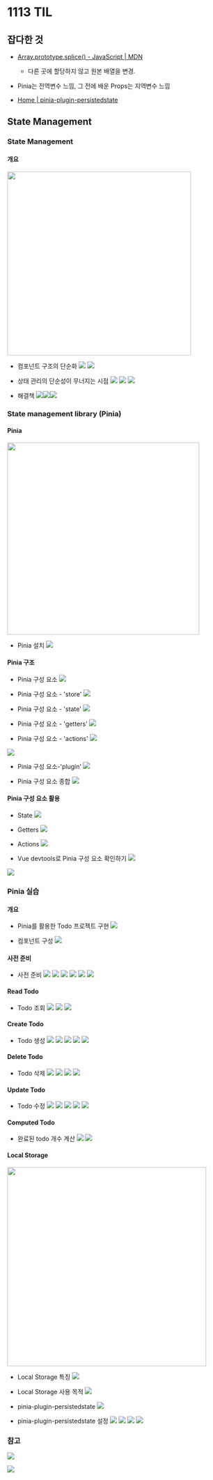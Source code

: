 # 1113 TIL

## 잡다한 것

- [Array.prototype.splice() - JavaScript | MDN](https://developer.mozilla.org/ko/docs/Web/JavaScript/Reference/Global_Objects/Array/splice)
  
  - 다른 곳에 할당하지 않고 원본 배열을 변경.

- Pinia는 전역변수 느낌, 그 전에 배운 Props는 지역변수 느낌

- [Home | pinia-plugin-persistedstate](https://prazdevs.github.io/pinia-plugin-persistedstate/)

## State Management

### State Management

#### 개요

<img src="1113_assets/2023-11-13-10-05-16-image.png" title="" alt="" width="422">

- 컴포넌트 구조의 단순화
  ![](1113_assets/2023-11-13-10-05-37-image.png)
  ![](1113_assets/2023-11-13-10-05-49-image.png)

- 상태 관리의 단순성이 무너지는 시점
  ![](1113_assets/2023-11-13-10-06-32-image.png)
  ![](1113_assets/2023-11-13-10-06-45-image.png)
  ![](1113_assets/2023-11-13-10-06-59-image.png)

- 해결책
  ![](1113_assets/2023-11-13-10-07-22-image.png)![](1113_assets/2023-11-13-10-07-50-image.png)![](1113_assets/2023-11-13-10-22-37-image.png)

### State management library (Pinia)

#### Pinia

<img src="1113_assets/2023-11-13-10-08-29-image.png" title="" alt="" width="441">

- Pinia 설치
  ![](1113_assets/2023-11-13-10-08-53-image.png)

#### Pinia 구조

- Pinia 구성 요소
  ![](1113_assets/2023-11-13-10-10-00-image.png)

- Pinia 구성 요소 - 'store'
  ![](1113_assets/2023-11-13-10-27-12-image.png)

- Pinia 구성 요소 - 'state'
  ![](1113_assets/2023-11-13-10-34-41-image.png)

- Pinia 구성 요소 - 'getters'
  ![](1113_assets/2023-11-13-10-35-09-image.png)

- Pinia 구성 요소 - 'actions'
  ![](1113_assets/2023-11-13-10-35-35-image.png)

![](1113_assets/2023-11-13-11-17-36-image.png)

- Pinia 구성 요소-'plugin'
  ![](1113_assets/2023-11-13-10-36-03-image.png)

- Pinia 구성 요소 종합
  ![](1113_assets/2023-11-13-10-36-27-image.png)

#### Pinia 구성 요소 활용

- State
  ![](1113_assets/2023-11-13-11-05-51-image.png)

- Getters
  ![](1113_assets/2023-11-13-11-06-15-image.png)

- Actions
  ![](1113_assets/2023-11-13-11-06-34-image.png)

- Vue devtools로 Pinia  구성 요소 확인하기
  ![](1113_assets/2023-11-13-11-07-12-image.png)

![](1113_assets/2023-11-13-10-59-15-image.png)

### Pinia 실습

#### 개요

- Pinia를 활용한 Todo 프로젝트 구현
  ![](1113_assets/2023-11-13-11-07-54-image.png)

- 컴포넌트 구성
  ![](1113_assets/2023-11-13-11-08-16-image.png)

#### 사전 준비

- 사전 준비
  ![](1113_assets/2023-11-13-11-08-44-image.png)
  ![](1113_assets/2023-11-13-11-08-53-image.png)
  ![](1113_assets/2023-11-13-11-09-05-image.png)
  ![](1113_assets/2023-11-13-11-09-15-image.png)
  ![](1113_assets/2023-11-13-11-09-27-image.png)
  ![](1113_assets/2023-11-13-11-09-37-image.png)

#### Read Todo

- Todo 조회
  ![](1113_assets/2023-11-13-11-10-02-image.png)
  ![](1113_assets/2023-11-13-11-10-13-image.png)
  ![](1113_assets/2023-11-13-11-10-23-image.png)

#### Create Todo

- Todo 생성
  ![](1113_assets/2023-11-13-12-07-24-image.png)
  ![](1113_assets/2023-11-13-12-07-47-image.png)
  ![](1113_assets/2023-11-13-12-08-03-image.png)
  ![](1113_assets/2023-11-13-12-08-19-image.png)
  ![](1113_assets/2023-11-13-12-08-33-image.png)

#### Delete Todo

- Todo 삭제
  ![](1113_assets/2023-11-13-12-09-00-image.png)
  ![](1113_assets/2023-11-13-12-09-09-image.png)
  ![](1113_assets/2023-11-13-12-09-18-image.png)
  ![](1113_assets/2023-11-13-12-09-28-image.png)

#### Update Todo

- Todo 수정
  ![](1113_assets/2023-11-13-12-10-01-image.png)
  ![](1113_assets/2023-11-13-12-10-20-image.png)
  ![](1113_assets/2023-11-13-12-10-31-image.png)
  ![](1113_assets/2023-11-13-12-10-40-image.png)
  ![](1113_assets/2023-11-13-12-10-52-image.png)

#### Computed Todo

- 완료된 todo 개수 계산
  ![](1113_assets/2023-11-13-12-11-28-image.png)
  ![](1113_assets/2023-11-13-12-11-40-image.png)

#### Local Storage

<img src="1113_assets/2023-11-13-12-12-02-image.png" title="" alt="" width="457">

- Local Storage 특징
  ![](1113_assets/2023-11-13-12-12-24-image.png)

- Local Storage 사용 목적
  ![](1113_assets/2023-11-13-12-12-43-image.png)

- pinia-plugin-persistedstate
  ![](1113_assets/2023-11-13-12-13-09-image.png)

- pinia-plugin-persistedstate 설정
  ![](1113_assets/2023-11-13-12-13-27-image.png)
  ![](1113_assets/2023-11-13-12-13-36-image.png)
  ![](1113_assets/2023-11-13-12-13-44-image.png)
  ![](1113_assets/2023-11-13-12-13-54-image.png)

### 참고

![](1113_assets/2023-11-13-12-14-11-image.png)

![](1113_assets/2023-11-13-12-14-23-image.png)
